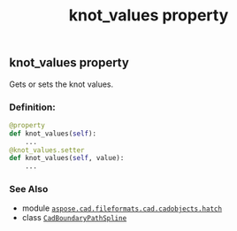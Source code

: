 ﻿---
title: knot_values property
second_title: Aspose.CAD for Python via .NET API References
description: 
type: docs
weight: 100
url: /aspose.cad.fileformats.cad.cadobjects.hatch/cadboundarypathspline/knot_values/
is_root: false
---

## knot_values property


Gets or sets the knot values.
### Definition:
```python
@property
def knot_values(self):
    ...
@knot_values.setter
def knot_values(self, value):
    ...
```

### See Also
* module [`aspose.cad.fileformats.cad.cadobjects.hatch`](../../)
* class [`CadBoundaryPathSpline`](/cad/python-net/aspose.cad.fileformats.cad.cadobjects.hatch/cadboundarypathspline)
